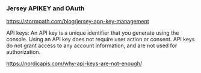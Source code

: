 
### Jersey APIKEY and OAuth

https://stormpath.com/blog/jersey-app-key-management


API keys: An API key is a unique identifier that you generate using the console. Using an API key does not require user action or consent. API keys do not grant access to any account information, and are not used for authorization.


https://nordicapis.com/why-api-keys-are-not-enough/
